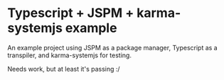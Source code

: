 # Typescript + JSPM + karma-systemjs example

An example project using JSPM as a package manager, Typescript as a transpiler, and karma-systemjs for testing.

Needs work, but at least it's passing :/